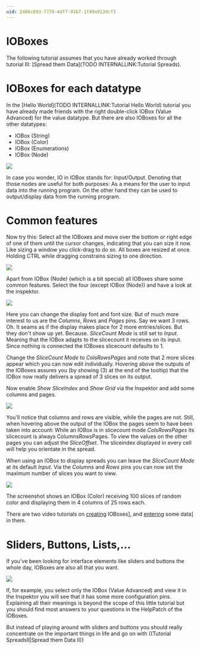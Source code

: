 ```yaml
---
uid: 2466c693-f778-4df7-91b7-1f49a913dcf3
---
```


# IOBoxes
The following tutorial assumes that you have already worked through tutorial III: [Spread them Data](TODO INTERNALLINK:Tutorial Spreads).  

# IOBoxes for each datatype
In the [Hello World](TODO INTERNALLINK:Tutorial Hello World) tutorial you have already made friends with the right double-click <span class="node">IOBox (Value Advanced)</span> for the value datatype. But there are also IOBoxes for all the other datatypes:   

* <span class="node">IOBox (String)</span>   
* <span class="node">IOBox (Color)</span>  
* <span class="node">IOBox (Enumerations)</span>  
* <span class="node">IOBox (Node)</span>  

![](~/img/ioboxes.png "")  

In case you wonder, IO in IOBox stands for: Input/Output. Denoting that those nodes are useful for both purposes: As a means for the user to input data into the running program. On the other hand they can be used to output/display data from the running program.  


# Common features
Now try this: Select all the IOBoxes and move over the bottom or right edge of one of them until the cursor changes, indicating that you can size it now. Like sizing a window you click-drag to do so. All boxes are resized at once. Holding CTRL while dragging constrains sizing to one direction.  

![](~/img/sizedboxes.png "")  

Apart from <span class="node">IOBox (Node)</span> (which is a bit special) all IOBoxes share some common features. Select the four (except <span class="node">IOBox (Node)</span>) and have a look at the inspektor.  

![](~/img/ioboxinspektor.png "")  

Here you can change the display font and font size. But of much more interest to us are the *Columns*, *Rows* and *Pages* pins. Say we want 3 rows. Oh. It seams as if the display makes place for 2 more entries/slices. But they don't show up yet. Because. *SliceCount Mode* is still set to *Input*. Meaning that the IOBox adapts to the slicecount it receives on its input. Since nothing is connected the IOBoxes slicecount defaults to 1.   

Change the *SliceCount Mode* to *ColsRowsPages* and note that 2 more slices appear which you can now edit individually. Hovering above the outputs of the IOBoxes assures you (by showing (3) at the end of the tooltip) that the IOBox now really delivers a spread of 3 slices on its output.  

Now enable *Show SliceIndex* and *Show Grid* via the Inspektor and add some columns and pages.  

![](~/img/spreadedboxes.png "")  

You'll notice that columns and rows are visible, while the pages are not. Still, when hovering above the output of the IOBox the pages seem to have been taken into account: While an IOBox is in slicecount mode *ColsRowsPages* its slicecount is always Columns*Rows*Pages. To view the values on the other pages you can adjust the *SliceOffset*. The sliceindex displayed in every cell will help you orientate in the spread.  

When using an IOBox to display spreads you can leave the *SliceCount Mode* at its default *Input*. Via the *Columns* and *Rows* pins you can now set the maximum number of slices you want to view.  

![](~/img/displaybox.png "")  

The screenshot shows an <span class="node">IOBox (Color)</span> receiving 100 slices of random color and displaying them in 4 columns of 25 rows each.  

There are two video tutorials on [creating](https://vvvv.org/tiki-index.php?page=Video+Tutorials#Tutorial_10_IObox_Columns_Rows_and_Slicecount) IOBoxes], and [entering](https://vvvv.org/tiki-index.php?page=Video+Tutorials#Tutorial_11_Entering_Values_Strings_and_Colors_in_an_IOBox) some data] in them.   

# Sliders, Buttons, Lists,...
If you've been looking for interface elements like sliders and buttons the whole day, IOBoxes are also all that you want.   

![](~/img/slidersbuttons.png "")  

If, for example, you select only the <span class="node">IOBox (Value Advanced)</span> and view it in the Inspektor you will see that it has some more configuration pins. Explaining all their meanings is beyond the scope of this little tutorial but you should find most answers to your questions in the HelpPatch of the IOBoxes.  

But instead of playing around with sliders and buttons you should really concentrate on the important things in life and go on with ((Tutorial SpreadsII|Spread them Data II))